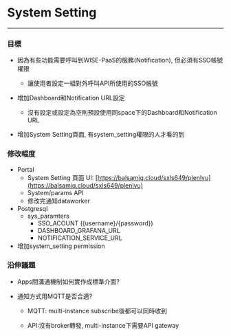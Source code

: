 # System Setting

---

### 目標

* 因為有些功能需要呼叫到WISE-PaaS的服務\(Notification\), 但必須有SSO帳號權限

  * 讓使用者設定一組對外呼叫API所使用的SSO帳號

* 增加Dashboard和Notification URL設定

  * 沒有設定或設定為空則預設使用同space下的Dashboard和Notification URL

* 增加System Setting頁面, 有system\_setting權限的人才看的到

### 

### 修改幅度

* Portal
  * System Setting 頁面 UI: [https://balsamiq.cloud/sxls649/plenlvu](https://balsamiq.cloud/sxls649/plenlvu)
  * System/params API
  * 修改完通知dataworker
* Postgresql
  * sys\_paramters
    * SSO\_ACOUNT \({username}/{password}\)
    * DASHBOARD\_GRAFANA\_URL
    * NOTIFICATION\_SERVICE\_URL
* 增加system\_setting permission

### 

### 沿伸議題

* Apps間溝通機制如何實作成標準介面?

* 通知方式用MQTT是否合適?

  * MQTT: multi-instance subscribe後都可以同時收到

  * API:沒有broker轉發, multi-instance下需要API gateway



